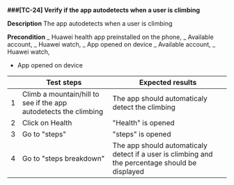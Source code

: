 **###[TC-24] Verify if the app autodetects when a user is climbing**

**Description**
The app autodetects when a user is climbing

**Precondition**
_ Huawei health app preinstalled on the phone,
_ Available account,
_ Huawei watch,
_ App opened on device
_ Available account,
_ Huawei watch,

- App opened on device

|     | **Test steps**                                                   | **Expected results**                                                                            |
| --- | ---------------------------------------------------------------- | ----------------------------------------------------------------------------------------------- |
| 1   | Climb a mountain/hill to see if the app autodetects the climbing | The app should automaticaly detect the climbing                                                 |
| 2   | Click on Health                                                  | "Health" is opened                                                                              |
| 3   | Go to "steps"                                                    | "steps" is opened                                                                               |
| 4   | Go to "steps breakdown"                                          | The app should automaticaly detect if a user is climbing and the percentage should be displayed |
